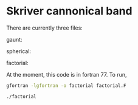 # Skriver cannonical band

There are currently three files:

gaunt:

spherical:

factorial:

At the moment, this code is in fortran 77. To run,

```bash
gfortran -lgfortran -o factorial factorial.F
```

```bash
./factorial
```

